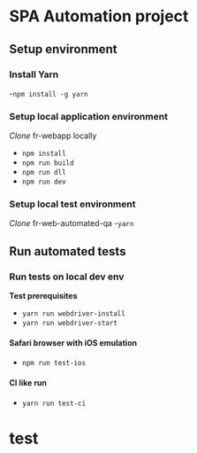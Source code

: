 # SPA Automation project

## Setup environment

### Install Yarn

-```npm install -g yarn```

### Setup local application environment

*Clone* fr-webapp locally <br />
- ```npm install```
- ```npm run build```
- ```npm run dll```
- ```npm run dev```

### Setup local test environment

*Clone* fr-web-automated-qa
 -```yarn```

## Run automated tests

### Run tests on local dev env

**Test prerequisites**
- ```yarn run webdriver-install```
- ```yarn run webdriver-start```

#### Safari browser with iOS emulation

- ```npm run test-ios```

#### CI like run

- ```yarn run test-ci```
# test
